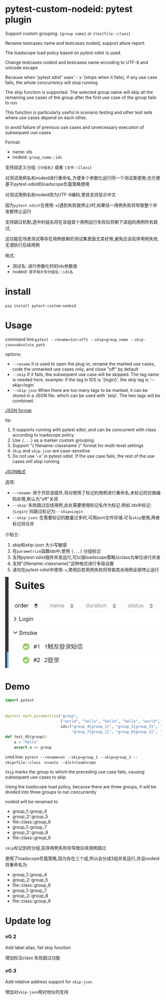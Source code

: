 pytest-custom-nodeid: pytest plugin
==============

Support custom grouping. `{group name}` or `{testfile::class}`

Rename testcases name and testcases nodeid, support allure report.

The loadscope load policy based on pytest-xdist is used.

Change testcases nodeid and testcases name encoding to UTF-8 and unicode escape

Because when 'pytest xdist' uses' - x '(stops when it fails), if any use case fails, the whole concurrency will stop running

The skip function is supported. The selected group name will skip all the remaining use cases of the group after the first use case of the group fails to run

This function is particularly useful in scenario testing and other test sets where use cases depend on each other, 

to avoid failure of previous use cases and unnecessary execution of subsequent use cases

Format:
- name: ids
- nodeid: `group_name::ids`

支持自定义分组 :`{分组名}` 或者 `{文件::Class}`

对测试用例名和nodeid进行重命名,方便多个参数化运行同一个测试类使用,也方便基于pytest-xdist的loadscope负载策略使用

对测试用例名和nodeid改为UTF-8编码,使其支持显示中文

因为`pytest-xdist`在使用`-x`(遇到失败就停止)时,如果任一用例失败将导致整个并发都停止运行

支持跳过机制,选中的组名将在该组首个用例运行失败后将剩下该组的用例所有跳过,

这功能在场景测试等存在用例依赖的测试集里面尤其好用,避免应该前序用例失败,无谓执行后续用例

格式:
- 测试名: 进行参数化时的ids参数值
- nodeid: `首字母大写分组名::ids名`


install
=====

`pip install pytest-custom-nodeid`

Usage
=====

command line:`pytest --rename={on:off} --skip=group_name --skip-json=absolute_path`

options:
- `--rename` It is used to open the plug-in, rename the marked use cases, code the unmarked use cases only, and close "off" by default
- `--skip` If it fails, the subsequent use case will be skipped. The tag name is needed here. 
  example: if the tag in IDS is '{login}', the skip tag is '--skip=login`
- `--skip-json` When there are too many tags to be marked, it can be stored in a JSON file. which can be used with 'skip'.
  The two tags will be combined. 
  
[JSON format](./demo.json)

tip: 
1. It supports running with pytest xdist, and can be concurrent with class according to loadscope policy
2. Use `{...}` as a marker custom grouping.
3. Support "{ filename::classname }" format for multi-level settings
4. `Skip` and `skip-json` are case-sensitive
5. Do not use '-x' in pytest-xdist. If the use case fails, the rest of the use cases will stop running

[JSON格式](./demo.json)

选项:
- `--rename`: 用于开启该插件,将对使用了标记的用例进行重命名,未标记的仅做编码处理,默认为"off"关闭
- `--skip`: 失败跳过后续用例,此处需要使用标记名作为标记.例如 ids中标记: `{Login}` 则跳过标记为:`--skip=Login` 
- `--skip-json`: 在需要标记的数量过多时,可用json文件存储.可与`skip`使用,两者标记将合并

小贴士:
1. skip和skip-json 大小写敏感
2. 在`parametrize`函数ids中,使用 `{...}` 分组标记
3. 支持pytest-xdist插件并发运行,可以按loadscope策略以class为单位进行并发   
4. 支持"{filename::classname}"这种格式进行多级设置
5. 请勿在pytest-xdist中使用`-x`,使用后若用例失败将导致其余用例全部停止运行

![](./images/allure1.png)


Demo
=====

```python
import pytest


@pytest.mark.parametrize("group", 
                         ["world", "hello", "hello", "hello", "world", "world"], 
                         ids=["group_4{group_1}", "group_5{group_2}", "group_6{file::class}", 
                              "group_7{group_1}", "group_8{group_2}", "group_9{file::class}"])
def test_05(group):
    a = "hello"
    assert a == group
```

cmd line: `pytest --rename=on --skip=group_1 --skip=group_2 --skip=file::class -n=auto --dist=loadscope`

`Skip` marks the group to which the preceding use case fails, causing subsequent use cases to skip

Using the loadscope load policy, because there are three groups, it will be divided into three groups to run concurrently

nodeid will be renamed to
- group_1::group_4
- group_2::group_5
- file::class::group_6
- group_1::group_7
- group_2::group_8
- file::class::group_9


`skip`标记到的分组,前序用例失败将导致后续用例跳过

使用了loadscope负载策略,因为存在三个组,所以会分成3组并发运行,并且nodeid将重命名为:
- group_1::group_4
- group_2::group_5
- file::class::group_6
- group_1::group_7
- group_2::group_8
- file::class::group_9

Update log
=====
### v0.2
Add label alias, fail skip function

增加标注class 失败跳过功能

### v0.3
Add relative address support for `skip-json`

增加对`skip-json`相对地址的支持
